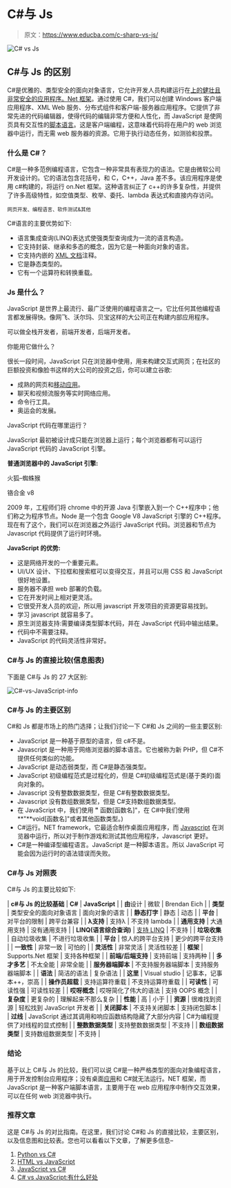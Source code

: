 # C#与 Js

> 原文：<https://www.educba.com/c-sharp-vs-js/>

![C# vs Js](img/2a77516368ab8116c9a1d95ade6e1c0d.png)



## C#与 Js 的区别

C#是优雅的、类型安全的面向对象语言，它允许开发人员构建运行在[上的健壮且非常安全的应用程序。Net 框架](https://www.educba.com/java-vs-dot-net/)。通过使用 C#，我们可以创建 Windows 客户端应用程序、XML Web 服务、分布式组件和客户端-服务器应用程序。它提供了非常先进的代码编辑器，使得代码的编辑非常方便和人性化，而 JavaScript 是使网页具有交互性的[脚本语言](https://www.educba.com/programming-languages-vs-scripting-languages/)。这是客户端编程，这意味着代码将在用户的 web 浏览器中运行，而无需 web 服务器的资源。它用于执行动态任务，如测验和投票。

### 什么是 C#？

C#是一种多范例编程语言，它包含一种非常具有表现力的语法。它是由微软公司开发设计的。它的语法包含花括号，和 C，C++，Java 差不多。该应用程序是使用 c#构建的，将运行 on.Net 框架。这种语言纠正了 c++的许多复杂性，并提供了许多高级特性，如空值类型、枚举、委托、lambda 表达式和直接内存访问。

<small>网页开发、编程语言、软件测试&其他</small>

C#语言的主要优势如下:

*   语言集成查询(LINQ)表达式使强类型查询成为一流的语言构造。
*   它支持封装、继承和多态的概念，因为它是一种面向对象的语言。
*   它支持内嵌的 [XML 文档](https://www.educba.com/xml-commands/)注释。
*   它是静态类型的。
*   它有一个运算符和转换重载。

### Js 是什么？

JavaScript 是世界上最流行、最广泛使用的编程语言之一。它比任何其他编程语言都发展得快。像网飞、沃尔玛、贝宝这样的大公司正在构建内部应用程序。

可以做全栈开发者，前端开发者，后端开发者。

你能用它做什么？

很长一段时间，JavaScript 只在浏览器中使用，用来构建交互式网页；在社区的巨额投资和像脸书这样的大公司的投资之后，你可以建立谷歌:

*   成熟的网页和[移动应用](https://www.educba.com/mobile-applications/)。
*   聊天和视频流服务等实时网络应用。
*   命令行工具。
*   奥运会的发展。

JavaScript 代码在哪里运行？

JavaScript 最初被设计成只能在浏览器上运行；每个浏览器都有可以运行 JavaScript 代码的 JavaScript 引擎。

**普通浏览器中的 JavaScript 引擎:**

火狐–蜘蛛猴

铬合金 v8

2009 年，工程师们将 chrome 中的开源 Java 引擎嵌入到一个 C++程序中；他们称之为程序节点。Node 是一个包含 Google V8 JavaScript 引擎的 C++程序。现在有了这个，我们可以在浏览器之外运行 JavaScript 代码。浏览器和节点为 Javascript 代码提供了运行时环境。

**JavaScript 的优势:**

*   这是网络开发的一个重要元素。
*   UI/UX 设计、下拉框和搜索框可以变得交互，并且可以用 CSS 和 JavaScript 很好地设置。
*   服务器不承担 web 部署的负载。
*   它在开发时间上相对更灵活。
*   它很受开发人员的欢迎，所以用 javascript 开发项目的资源更容易找到。
*   学习 javascript 就容易多了。
*   原生浏览器支持:需要编译类型脚本代码，并在 JavaScript 代码中输出结果。
*   代码中不需要注释。
*   JavaScript 的代码灵活性非常好。

### C#与 Js 的直接比较(信息图表)

下面是 C#与 Js 的 27 大区别:

![C#-vs-JavaScript-info](img/3dd832e56c8636a8f87bbc15a1edb3f1.png)



### C#与 Js 的主要区别

C#和 Js 都是市场上的热门选择；让我们讨论一下 C#和 Js 之间的一些主要区别:

*   JavaScript 是一种基于原型的语言，但 c#不是。
*   Javascript 是一种用于网络浏览器的脚本语言。它也被称为新 PHP，但 C#不提供任何类似的功能。
*   JavaScript 是动态弱类型，而 C#是静态强类型。
*   JavaScript 初级编程范式是过程化的，但是 C#初级编程范式是(基于类的)面向对象的。
*   Javascript 没有整数数据类型，但是 C#有整数数据类型。
*   Javascript 没有数组数据类型，但是 C#支持数组数据类型。
*   在 JavaScript 中，我们使用 **"** 函数[函数名]"，在 C#中我们使用**"**void[函数名]"或者其他函数类型。)
*   C#运行。NET framework，它最适合制作桌面应用程序，而 [Javascript](https://www.educba.com/careers-in-javascript/) 在浏览器中运行，所以对于制作游戏和测试其他应用程序，Javascript 更好。
*   C#是一种编译型编程语言。JavaScript 是一种脚本语言。所以 JavaScript 可能会因为运行时的语法错误而失败。

### C#与 Js 对照表

C#与 Js 的主要比较如下:

| **c#与 Js 的比较基础** | **C#** | **JavaScript** |
| **由**设计 | 微软 | Brendan Eich |
| **类型** | 类型安全的面向对象语言 | 面向对象的语言 |
| **静态打字** | 静态 | 动态 |
| **平台** | 对平台的限制 | 跨平台兼容 |
| **λ支持** | 支持λ | 不支持 lambda |
| **通用支持** | 大通用支持 | 没有通用支持 |
| **LINQ(语言综合查询)** | [支持 LINQ](https://www.educba.com/what-is-linq/) | 不支持 |
| **垃圾收集** | 自动垃圾收集 | 不进行垃圾收集 |
| **平台** | 惊人的跨平台支持 | 更少的跨平台支持 |
| **一致性** | 非常一致 | 可怕的 |
| **灵活性** | 非常灵活 | 灵活性较差 |
| **框架** | Supports.Net 框架 | 支持各种框架 |
| **前端/后端支持** | 支持前端 | 支持两种 |
| **多才多艺** | 不太全能 | 非常全能 |
| **服务器端脚本** | 不支持服务器端脚本 | 支持服务器端脚本 |
| **语法** | 简洁的语法 | 复杂语法 |
| **这里** | Visual studio | 记事本，记事本++，崇高 |
| **操作员超载** | 支持运算符重载 | 不支持运算符重载 |
| **可读性** | 可读性强 | 可读性较差 |
| **哎呀概念** | 哎呀简化了伟大的语法 | 支持 OOPS 概念 |
| **复杂度** | 更复杂的 | 理解起来不那么复杂 |
| **性能** | 高 | 小于 |
| **资源** | 很难找到资源 | 轻松找到 JavaScript 开发者 |
| **关闭脚本** | 不支持关闭脚本 | 支持闭包脚本 |
| **过线** | JavaScript 通过其调用和响应函数结构隐藏了大部分内容 | C#为编程提供了对线程的显式控制 |
| **整数数据类型** | 支持整数数据类型 | 不支持 |
| **数组数据类型** | 支持数组数据类型 | 不支持 |

### 结论

基于以上 C#与 Js 的比较，我们可以说 C#是一种严格类型的面向对象编程语言，用于开发控制台应用程序；没有桌面[应用](https://www.educba.com/microsoft-office-application/)和 C#就无法运行。NET 框架，而 JavaScript 是一种客户端脚本语言，主要用于在 web 应用程序中制作交互效果，可以在任何 web 浏览器中执行。

### 推荐文章

这是 C#与 Js 的对比指南。在这里，我们讨论 C#和 Js 的直接比较，主要区别，以及信息图和比较表。您也可以看看以下文章，了解更多信息–

1.  [Python vs C#](https://www.educba.com/python-vs-c-sharp/)
2.  [HTML vs JavaScript](https://www.educba.com/html-vs-javascript/)
3.  [JavaScript vs C#](https://www.educba.com/c-sharp-vs-javascript/)
4.  [C# vs JavaScript:有什么好处](https://www.educba.com/c-sharp-vs-javascript/)





